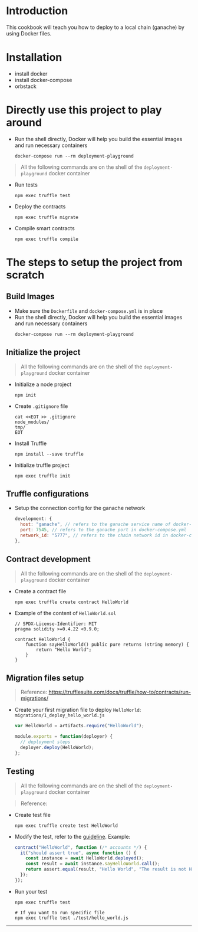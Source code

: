 # Introduction
This cookbook will teach you how to deploy to a local chain (ganache) by using Docker files.

# Installation
- install docker
- install docker-compose
- orbstack

# Directly use this project to play around
- Run the shell directly, Docker will help you build the essential images and run necessary containers
  ```
  docker-compose run --rm deployment-playground
  ```

> All the following commands are on the shell of the `deployment-playground` docker container
- Run tests
  ```shell
  npm exec truffle test
  ```
- Deploy the contracts
  ```shell
  npm exec truffle migrate
  ```

- Compile smart contracts
  ```shell
  npm exec truffle compile
  ```

# The steps to setup the project from scratch
## Build Images
- Make sure the `Dockerfile` and `docker-compose.yml` is in place
- Run the shell directly, Docker will help you build the essential images and run necessary containers
  ```shell
  docker-compose run --rm deployment-playground
  ```


## Initialize the project
> All the following commands are on the shell of the `deployment-playground` docker container

- Initialize a node project
  ```shell
  npm init
  ```
- Create `.gitignore` file
  ```shell
  cat <<EOT >> .gitignore
  node_modules/
  tmp/
  EOT
  ```
- Install Truffle
  ```shell
  npm install --save truffle
  ```
- Initialize truffle project
  ```shell
  npm exec truffle init
  ```

## Truffle configurations
- Setup the connection config for the ganache network
  ```js
  development: {
    host: "ganache", // refers to the ganache service name of docker-compose.yml
    port: 7545, // refers to the ganache port in docker-compose.yml
    network_id: "5777", // refers to the chain network id in docker-compose.yml
  },
  ```

## Contract development
> All the following commands are on the shell of the `deployment-playground` docker container
- Create a contract file
  ```shell
  npm exec truffle create contract HelloWorld
  ```
- Example of the content of `HelloWorld.sol`
  ```solidity
  // SPDX-License-Identifier: MIT
  pragma solidity >=0.4.22 <0.9.0;

  contract HelloWorld {
      function sayHelloWorld() public pure returns (string memory) {
          return "Hello World";
      }
  }
  ```

## Migration files setup
> Reference: https://trufflesuite.com/docs/truffle/how-to/contracts/run-migrations/
- Create your first migration file to deploy `HelloWorld`: `migrations/1_deploy_hello_world.js`
  ```js
  var HelloWorld = artifacts.require("HelloWorld");

  module.exports = function(deployer) {
    // deployment steps
    deployer.deploy(HelloWorld);
  };
  ```

## Testing
> All the following commands are on the shell of the `deployment-playground` docker container

> Reference:

- Create test file
  ```shell
  npm exec truffle create test HelloWorld
  ```

- Modify the test, refer to the [guideline](https://trufflesuite.com/docs/truffle/how-to/debug-test/write-tests-in-javascript/). Example:
  ```js
  contract("HelloWorld", function (/* accounts */) {
    it("should assert true", async function () {
      const instance = await HelloWorld.deployed();
      const result = await instance.sayHelloWorld.call();
      return assert.equal(result, "Hello World", "The result is not Hello World");
    });
  });
  ```
- Run your test
  ```shell
  npm exec truffle test

  # If you want to run specific file
  npm exec truffle test ./test/hello_world.js
  ```


---
